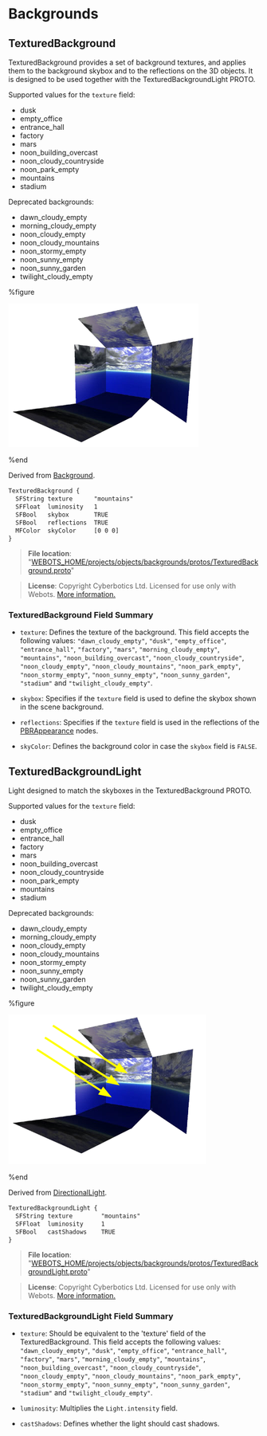 # Backgrounds

## TexturedBackground

TexturedBackground provides a set of background textures, and applies them to the background skybox and to the reflections on the 3D objects.
It is designed to be used together with the TexturedBackgroundLight PROTO.

Supported values for the `texture` field:

- dusk
- empty\_office
- entrance\_hall
- factory
- mars
- noon\_building\_overcast
- noon\_cloudy\_countryside
- noon\_park\_empty
- mountains
- stadium

Deprecated backgrounds:

- dawn\_cloudy\_empty
- morning\_cloudy\_empty
- noon\_cloudy\_empty
- noon\_cloudy\_mountains
- noon\_stormy\_empty
- noon\_sunny\_empty
- noon\_sunny\_garden
- twilight\_cloudy\_empty

%figure

![TexturedBackground](images/objects/backgrounds/TexturedBackground/model.png)

%end

Derived from [Background](../reference/background.md).

```
TexturedBackground {
  SFString texture      "mountains"
  SFFloat  luminosity   1
  SFBool   skybox       TRUE
  SFBool   reflections  TRUE
  MFColor  skyColor     [0 0 0]
}
```

> **File location**: "[WEBOTS\_HOME/projects/objects/backgrounds/protos/TexturedBackground.proto](https://github.com/cyberbotics/webots/tree/master/projects/objects/backgrounds/protos/TexturedBackground.proto)"

> **License**: Copyright Cyberbotics Ltd. Licensed for use only with Webots.
[More information.](https://cyberbotics.com/webots_assets_license)

### TexturedBackground Field Summary

- `texture`: Defines the texture of the background. This field accepts the following values: `"dawn_cloudy_empty"`, `"dusk"`, `"empty_office"`, `"entrance_hall"`, `"factory"`, `"mars"`, `"morning_cloudy_empty"`, `"mountains"`, `"noon_building_overcast"`, `"noon_cloudy_countryside"`, `"noon_cloudy_empty"`, `"noon_cloudy_mountains"`, `"noon_park_empty"`, `"noon_stormy_empty"`, `"noon_sunny_empty"`, `"noon_sunny_garden"`, `"stadium"` and `"twilight_cloudy_empty"`.

- `skybox`: Specifies if the `texture` field is used to define the skybox shown in the scene background.

- `reflections`: Specifies if the `texture` field is used in the reflections of the [PBRAppearance](../reference/pbrappearance.md) nodes.

- `skyColor`: Defines the background color in case the `skybox` field is `FALSE`.

## TexturedBackgroundLight

Light designed to match the skyboxes in the TexturedBackground PROTO.

Supported values for the `texture` field:

- dusk
- empty\_office
- entrance\_hall
- factory
- mars
- noon\_building\_overcast
- noon\_cloudy\_countryside
- noon\_park\_empty
- mountains
- stadium

Deprecated backgrounds:

- dawn\_cloudy\_empty
- morning\_cloudy\_empty
- noon\_cloudy\_empty
- noon\_cloudy\_mountains
- noon\_stormy\_empty
- noon\_sunny\_empty
- noon\_sunny\_garden
- twilight\_cloudy\_empty

%figure

![TexturedBackgroundLight](images/objects/backgrounds/TexturedBackgroundLight/model.png)

%end

Derived from [DirectionalLight](../reference/directionallight.md).

```
TexturedBackgroundLight {
  SFString texture        "mountains"
  SFFloat  luminosity     1
  SFBool   castShadows    TRUE
}
```

> **File location**: "[WEBOTS\_HOME/projects/objects/backgrounds/protos/TexturedBackgroundLight.proto](https://github.com/cyberbotics/webots/tree/master/projects/objects/backgrounds/protos/TexturedBackgroundLight.proto)"

> **License**: Copyright Cyberbotics Ltd. Licensed for use only with Webots.
[More information.](https://cyberbotics.com/webots_assets_license)

### TexturedBackgroundLight Field Summary

- `texture`: Should be equivalent to the 'texture' field of the TexturedBackground. This field accepts the following values: `"dawn_cloudy_empty"`, `"dusk"`, `"empty_office"`, `"entrance_hall"`, `"factory"`, `"mars"`, `"morning_cloudy_empty"`, `"mountains"`, `"noon_building_overcast"`, `"noon_cloudy_countryside"`, `"noon_cloudy_empty"`, `"noon_cloudy_mountains"`, `"noon_park_empty"`, `"noon_stormy_empty"`, `"noon_sunny_empty"`, `"noon_sunny_garden"`, `"stadium"` and `"twilight_cloudy_empty"`.

- `luminosity`: Multiplies the `Light.intensity` field.

- `castShadows`: Defines whether the light should cast shadows.

